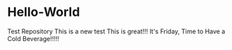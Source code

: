 # Hello-World
Test Repository
This is a new test
This is great!!!
It's Friday, Time to Have a Cold Beverage!!!!!
